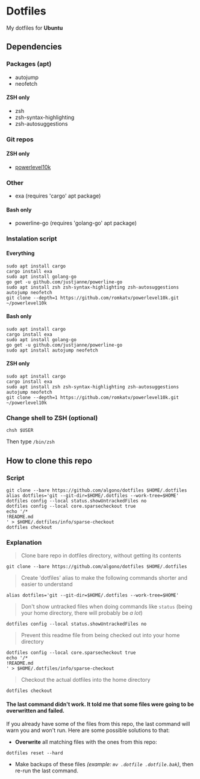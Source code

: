 # Dotfiles
My dotfiles for **Ubuntu**

## Dependencies
### Packages (apt)
- autojump
- neofetch
#### ZSH only
- zsh
- zsh-syntax-highlighting
- zsh-autosuggestions
### Git repos
#### ZSH only
- [powerlevel10k](https://github.com/romkatv/powerlevel10k)
### Other
- exa (requires 'cargo' apt package)
#### Bash only
- powerline-go (requires 'golang-go' apt package)

### Instalation script
#### Everything
```shell
sudo apt install cargo
cargo install exa
sudo apt install golang-go
go get -u github.com/justjanne/powerline-go
sudo apt install zsh zsh-syntax-highlighting zsh-autosuggestions autojump neofetch
git clone --depth=1 https://github.com/romkatv/powerlevel10k.git ~/powerlevel10k
```
#### Bash only
```shell
sudo apt install cargo
cargo install exa
sudo apt install golang-go
go get -u github.com/justjanne/powerline-go
sudo apt install autojump neofetch
```
#### ZSH only
```shell
sudo apt install cargo
cargo install exa
sudo apt install zsh zsh-syntax-highlighting zsh-autosuggestions autojump neofetch
git clone --depth=1 https://github.com/romkatv/powerlevel10k.git ~/powerlevel10k
```
### Change shell to ZSH (optional)
```shell
chsh $USER
```
Then type `/bin/zsh`

## How to clone this repo
### Script
```shell
git clone --bare https://github.com/algono/dotfiles $HOME/.dotfiles
alias dotfiles='git --git-dir=$HOME/.dotfiles --work-tree=$HOME'
dotfiles config --local status.showUntrackedFiles no
dotfiles config --local core.sparsecheckout true
echo '/*
!README.md
' > $HOME/.dotfiles/info/sparse-checkout
dotfiles checkout
```
### Explanation
> Clone bare repo in dotfiles directory, without getting its contents
```shell
git clone --bare https://github.com/algono/dotfiles $HOME/.dotfiles
```
> Create 'dotfiles' alias to make the following commands shorter and easier to understand
```shell
alias dotfiles='git --git-dir=$HOME/.dotfiles --work-tree=$HOME'
```
> Don't show untracked files when doing commands like `status` (being your home directory, there will probably be *a lot*)
```shell
dotfiles config --local status.showUntrackedFiles no
```
> Prevent this readme file from being checked out into your home directory
```shell
dotfiles config --local core.sparsecheckout true
echo '/*
!README.md
' > $HOME/.dotfiles/info/sparse-checkout
```
> Checkout the actual dotfiles into the home directory
```shell
dotfiles checkout
```

#### The last command didn't work. It told me that some files were going to be overwritten and failed.
If you already have some of the files from this repo, the last command will warn you and won't run.
Here are some possible solutions to that:
- **Overwrite** all matching files with the ones from this repo:
```shell
dotfiles reset --hard
```
- Make backups of these files *(example: `mv .dotfile .dotfile.bak`)*, then re-run the last command.
